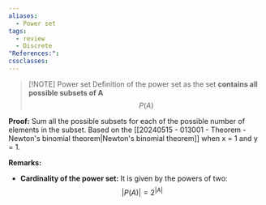 ```yaml
---
aliases:
  - Power set
tags:
  - review
  - Discrete
"References:": 
cssclasses:
---
```


> [!NOTE] Power set
> Definition of the power set as the set **contains all possible subsets of A**
> $$
> P(A) 
> $$
>

**Proof:** Sum all the possible subsets for each of the possible number of elements in the subset. Based on the [[20240515 - 013001 - Theorem - Newton's binomial theorem|Newton's binomial theorem]] when x = 1 and y = 1.

**Remarks:**
+ **Cardinality of the power set:** It is given by the powers of two: 
	$$
	|P(A)| = 2^{|A|}
	$$